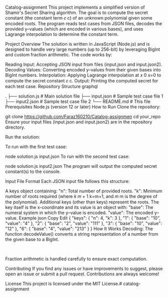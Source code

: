 Catalog-assignment
This project implements a simplified version of Shamir's Secret Sharing algorithm. The goal is to compute the secret constant (the constant term 𝑐 c) of an unknown polynomial given some encoded roots. The program reads test cases from JSON files, decodes the provided y–values (which are encoded in various bases), and uses Lagrange interpolation to determine the constant term.

Project Overview The solution is written in JavaScript (Node.js) and is designed to handle very large numbers (up to 256-bit) by leveraging BigInt and custom fraction arithmetic. The code works by:

Reading Input: Accepting JSON input from files (input.json and input.json2). Decoding Values: Converting encoded y–values from their given bases into BigInt numbers. Interpolation: Applying Lagrange interpolation at 𝑥
0 x=0 to compute the secret constant 𝑐 c. Output: Printing the computed secret for each test case. Repository Structure graphql

. ├── solution.js # Main solution file ├── input.json # Sample test case file 1 ├── input2.json # Sample test case file 2 └── README.md # This file Prerequisites Node.js (version 12 or later) How to Run Clone the repository:

git clone https://github.com/Faraz160210/Catalog-assignmen cd your_repo Ensure your input files (input.json and input.json2) are in the repository directory.

Run the solution:

To run with the first test case:

node solution.js input.json To run with the second test case:

node solution.js input2.json The program will output the computed secret constant(s) to the console.

Input File Format Each JSON input file follows this structure:

A keys object containing: "n": Total number of provided roots. "k": Minimum number of roots required (where 𝑘
𝑚 + 1 k=m+1, and 𝑚 m is the degree of the polynomial). Additional keys (other than keys) represent the roots. The key itself is the x-coordinate and its value is an object with: "base": The numeral system in which the y–value is encoded. "value": The encoded y–value. Example json Copy Edit { "keys": { "n": 4, "k": 3 }, "1": { "base": "10", "value": "4" }, "2": { "base": "2", "value": "111" }, "3": { "base": "10", "value": "12" }, "6": { "base": "4", "value": "213" } } How It Works Decoding: The function decodeValue() converts a string representation of a number from the given base to a BigInt.

​

Fraction arithmetic is handled carefully to ensure exact computation.

Contributing If you find any issues or have improvements to suggest, please open an issue or submit a pull request. Contributions are always welcome!

License This project is licensed under the MIT License.# catalog-assignment
